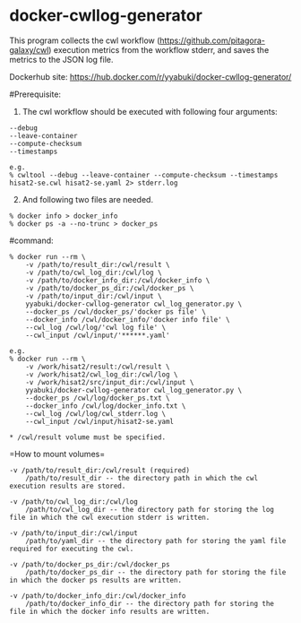 # docker-cwllog-generator
This program collects the cwl workflow (https://github.com/pitagora-galaxy/cwl) execution metrics from the workflow stderr, and saves the metrics to the JSON log file.

Dockerhub site: https://hub.docker.com/r/yyabuki/docker-cwllog-generator/


#Prerequisite:
  1) The cwl workflow should be executed with following four arguments:

    --debug
    --leave-container
    --compute-checksum
    --timestamps 

    e.g.
    % cwltool --debug --leave-container --compute-checksum --timestamps hisat2-se.cwl hisat2-se.yaml 2> stderr.log

  2) And following two files are needed.

    % docker info > docker_info
    % docker ps -a --no-trunc > docker_ps

#command:

    % docker run --rm \
        -v /path/to/result_dir:/cwl/result \
        -v /path/to/cwl_log_dir:/cwl/log \
        -v /path/to/docker_info_dir:/cwl/docker_info \
        -v /path/to/docker_ps_dir:/cwl/docker_ps \
        -v /path/to/input_dir:/cwl/input \
        yyabuki/docker-cwllog-generator cwl_log_generator.py \
        --docker_ps /cwl/docker_ps/'docker ps file' \
        --docker_info /cwl/docker_info/'docker info file' \
        --cwl_log /cwl/log/'cwl log file' \
        --cwl_input /cwl/input/'******.yaml'

    e.g.
    % docker run --rm \
        -v /work/hisat2/result:/cwl/result \
        -v /work/hisat2/cwl_log_dir:/cwl/log \
        -v /work/hisat2/src/input_dir:/cwl/input \
        yyabuki/docker-cwllog-generator cwl_log_generator.py \
        --docker_ps /cwl/log/docker_ps.txt \
        --docker_info /cwl/log/docker_info.txt \
        --cwl_log /cwl/log/cwl_stderr.log \
        --cwl_input /cwl/input/hisat2-se.yaml

    * /cwl/result volume must be specified.

=How to mount volumes=

    -v /path/to/result_dir:/cwl/result (required)
        /path/to/result_dir -- the directory path in which the cwl execution results are stored.

    -v /path/to/cwl_log_dir:/cwl/log
        /path/to/cwl_log_dir -- the directory path for storing the log file in which the cwl execution stderr is written.

    -v /path/to/input_dir:/cwl/input
        /path/to/yaml_dir -- the directory path for storing the yaml file required for executing the cwl.

    -v /path/to/docker_ps_dir:/cwl/docker_ps
        /path/to/docker_ps_dir -- the directory path for storing the file in which the docker ps results are written.

    -v /path/to/docker_info_dir:/cwl/docker_info
        /path/to/docker_info_dir -- the directory path for storing the file in which the docker info results are written.
